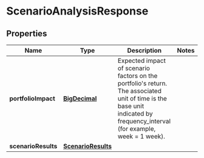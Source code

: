 
# ScenarioAnalysisResponse

## Properties
Name | Type | Description | Notes
------------ | ------------- | ------------- | -------------
**portfolioImpact** | [**BigDecimal**](BigDecimal.md) | Expected impact of scenario factors on the portfolio&#39;s return. The associated unit of time is the base unit indicated by frequency_interval (for example, week &#x3D; 1 week). | 
**scenarioResults** | [**ScenarioResults**](ScenarioResults.md) |  | 



